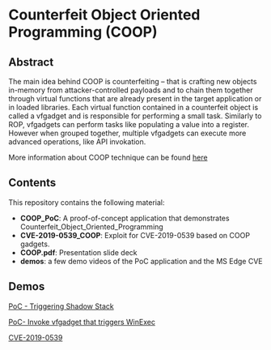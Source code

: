 # Counterfeit Object Oriented Programming (COOP)

## Abstract

The main idea behind COOP is counterfeiting – that is crafting new objects in-memory from attacker-controlled payloads and to chain them together through virtual functions that are already present in the target application or in loaded libraries.
Each virtual function contained in a counterfeit object is called a vfgadget and is responsible for performing a small task. Similarly to ROP, vfgadgets can perform tasks like populating a value into a register. However when grouped together, multiple vfgadgets can execute more advanced operations, like API invokation.

More information about COOP technique can be found [here](https://www.matteomalvica.com/blog/2022/09/22/bypassing-intel-cet-counterfeit-objects)

## Contents

This repository contains the following material:

* **COOP_PoC**: A proof-of-concept application that demonstrates  Counterfeit_Object_Oriented_Programming
* **CVE-2019-0539_COOP**: Exploit for CVE-2019-0539 based on COOP gadgets.
* **COOP.pdf**: Presentation slide deck
* **demos**: a few demo videos of the PoC application and the MS Edge CVE


## Demos



[PoC - Triggering Shadow Stack](https://github.com/uf0o/Counterfeit_Object_Oriented_Programming_COOP/assets/24236867/c0a6faeb-a336-44db-86e0-da95f42cc5d9)

[PoC- Invoke vfgadget that triggers WinExec](https://github.com/uf0o/Counterfeit_Object_Oriented_Programming_COOP/blob/main/demos/poc1.mov)

[CVE-2019-0539](https://github.com/uf0o/Counterfeit_Object_Oriented_Programming_COOP/assets/24236867/ad169d3a-1a03-4b99-ae58-6d200586e5b8)



